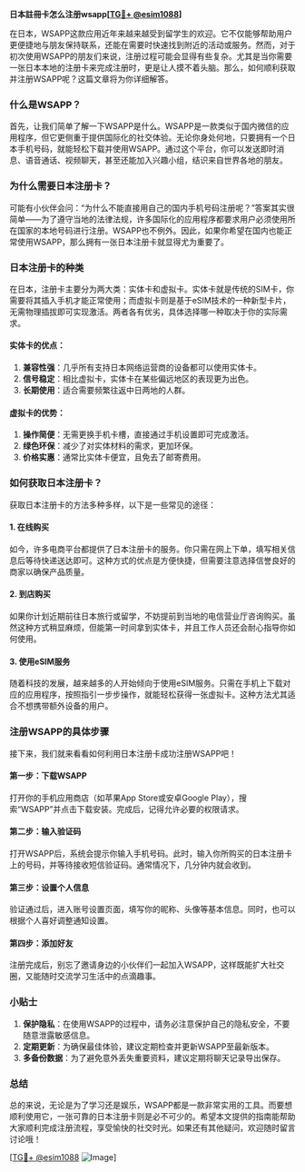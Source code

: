 **日本註冊卡怎么注册wsapp[[TG💪+ @esim1088](https://t.me/s/esim1088)]**

在日本，WSAPP这款应用近年来越来越受到留学生的欢迎。它不仅能够帮助用户更便捷地与朋友保持联系，还能在需要时快速找到附近的活动或服务。然而，对于初次使用WSAPP的朋友们来说，注册过程可能会显得有些复杂。尤其是当你需要一张日本本地的注册卡来完成注册时，更是让人摸不着头脑。那么，如何顺利获取并注册WSAPP呢？这篇文章将为你详细解答。

### 什么是WSAPP？

首先，让我们简单了解一下WSAPP是什么。WSAPP是一款类似于国内微信的应用程序，但它更侧重于提供国际化的社交体验。无论你身处何地，只要拥有一个日本手机号码，就能轻松下载并使用WSAPP。通过这个平台，你可以发送即时消息、语音通话、视频聊天，甚至还能加入兴趣小组，结识来自世界各地的朋友。

### 为什么需要日本注册卡？

可能有小伙伴会问：“为什么不能直接用自己的国内手机号码注册呢？”答案其实很简单——为了遵守当地的法律法规，许多国际化的应用程序都要求用户必须使用所在国家的本地号码进行注册。WSAPP也不例外。因此，如果你希望在国内也能正常使用WSAPP，那么拥有一张日本注册卡就显得尤为重要了。

### 日本注册卡的种类

在日本，注册卡主要分为两大类：实体卡和虚拟卡。实体卡就是传统的SIM卡，你需要将其插入手机才能正常使用；而虚拟卡则是基于eSIM技术的一种新型卡片，无需物理插拔即可实现激活。两者各有优劣，具体选择哪一种取决于你的实际需求。

#### 实体卡的优点：
1. **兼容性强**：几乎所有支持日本网络运营商的设备都可以使用实体卡。
2. **信号稳定**：相比虚拟卡，实体卡在某些偏远地区的表现更为出色。
3. **长期使用**：适合需要频繁往返中日两地的人群。

#### 虚拟卡的优势：
1. **操作简便**：无需更换手机卡槽，直接通过手机设置即可完成激活。
2. **绿色环保**：减少了对实体材料的需求，更加环保。
3. **价格实惠**：通常比实体卡便宜，且免去了邮寄费用。

### 如何获取日本注册卡？

获取日本注册卡的方法多种多样，以下是一些常见的途径：

#### 1. 在线购买
如今，许多电商平台都提供了日本注册卡的服务。你只需在网上下单，填写相关信息后等待快递送达即可。这种方式的优点是方便快捷，但需要注意选择信誉良好的商家以确保产品质量。

#### 2. 到店购买
如果你计划近期前往日本旅行或留学，不妨提前到当地的电信营业厅咨询购买。虽然这种方式稍显麻烦，但能第一时间拿到实体卡，并且工作人员还会耐心指导你如何使用。

#### 3. 使用eSIM服务
随着科技的发展，越来越多的人开始倾向于使用eSIM服务。只需在手机上下载对应的应用程序，按照指引一步步操作，就能轻松获得一张虚拟卡。这种方法尤其适合不想携带额外设备的用户。

### 注册WSAPP的具体步骤

接下来，我们就来看看如何利用日本注册卡成功注册WSAPP吧！

#### 第一步：下载WSAPP
打开你的手机应用商店（如苹果App Store或安卓Google Play），搜索“WSAPP”并点击下载安装。完成后，记得允许必要的权限请求。

#### 第二步：输入验证码
打开WSAPP后，系统会提示你输入手机号码。此时，输入你所购买的日本注册卡上的号码，并等待接收短信验证码。通常情况下，几分钟内就会收到。

#### 第三步：设置个人信息
验证通过后，进入账号设置页面，填写你的昵称、头像等基本信息。同时，也可以根据个人喜好调整通知设置。

#### 第四步：添加好友
注册完成后，别忘了邀请身边的小伙伴们一起加入WSAPP，这样既能扩大社交圈，又能随时交流学习生活中的点滴趣事。

### 小贴士

1. **保护隐私**：在使用WSAPP的过程中，请务必注意保护自己的隐私安全，不要随意泄露敏感信息。
2. **定期更新**：为确保最佳体验，建议定期检查并更新WSAPP至最新版本。
3. **多备份数据**：为了避免意外丢失重要资料，建议定期将聊天记录导出保存。

### 总结

总的来说，无论是为了学习还是娱乐，WSAPP都是一款非常实用的工具。而要想顺利使用它，一张可靠的日本注册卡则是必不可少的。希望本文提供的指南能帮助大家顺利完成注册流程，享受愉快的社交时光。如果还有其他疑问，欢迎随时留言讨论哦！

[[TG💪+ @esim1088](https://t.me/s/esim1088) ![Image](https://i.postimg.cc/4NQfJmqS/Snipaste-2025-05-13-00-14-12.png)]